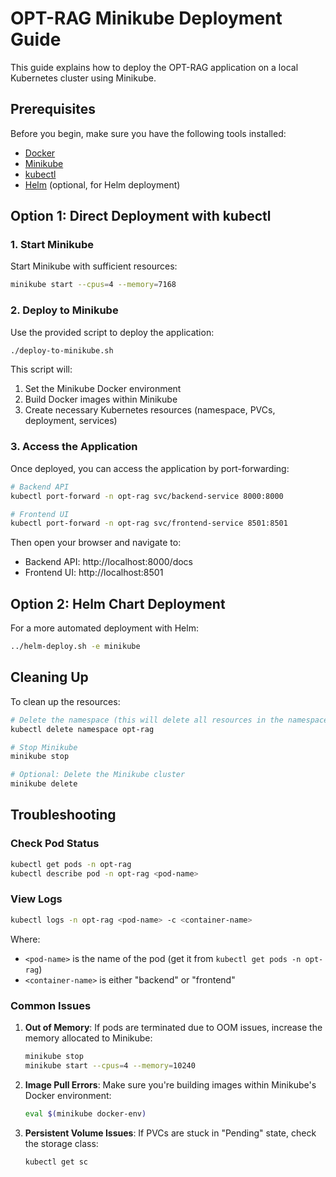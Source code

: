 # OPT-RAG Minikube Deployment Guide

This guide explains how to deploy the OPT-RAG application on a local Kubernetes cluster using Minikube.

## Prerequisites

Before you begin, make sure you have the following tools installed:

- [Docker](https://docs.docker.com/get-docker/)
- [Minikube](https://minikube.sigs.k8s.io/docs/start/)
- [kubectl](https://kubernetes.io/docs/tasks/tools/#kubectl)
- [Helm](https://helm.sh/docs/intro/install/) (optional, for Helm deployment)

## Option 1: Direct Deployment with kubectl

### 1. Start Minikube

Start Minikube with sufficient resources:

```bash
minikube start --cpus=4 --memory=7168
```

### 2. Deploy to Minikube

Use the provided script to deploy the application:

```bash
./deploy-to-minikube.sh
```

This script will:
1. Set the Minikube Docker environment
2. Build Docker images within Minikube
3. Create necessary Kubernetes resources (namespace, PVCs, deployment, services)

### 3. Access the Application

Once deployed, you can access the application by port-forwarding:

```bash
# Backend API
kubectl port-forward -n opt-rag svc/backend-service 8000:8000

# Frontend UI
kubectl port-forward -n opt-rag svc/frontend-service 8501:8501
```

Then open your browser and navigate to:
- Backend API: http://localhost:8000/docs
- Frontend UI: http://localhost:8501

## Option 2: Helm Chart Deployment

For a more automated deployment with Helm:

```bash
../helm-deploy.sh -e minikube
```

## Cleaning Up

To clean up the resources:

```bash
# Delete the namespace (this will delete all resources in the namespace)
kubectl delete namespace opt-rag

# Stop Minikube
minikube stop

# Optional: Delete the Minikube cluster
minikube delete
```

## Troubleshooting

### Check Pod Status

```bash
kubectl get pods -n opt-rag
kubectl describe pod -n opt-rag <pod-name>
```

### View Logs

```bash
kubectl logs -n opt-rag <pod-name> -c <container-name>
```

Where:
- `<pod-name>` is the name of the pod (get it from `kubectl get pods -n opt-rag`)
- `<container-name>` is either "backend" or "frontend"

### Common Issues

1. **Out of Memory**: If pods are terminated due to OOM issues, increase the memory allocated to Minikube:
   ```bash
   minikube stop
   minikube start --cpus=4 --memory=10240
   ```

2. **Image Pull Errors**: Make sure you're building images within Minikube's Docker environment:
   ```bash
   eval $(minikube docker-env)
   ```

3. **Persistent Volume Issues**: If PVCs are stuck in "Pending" state, check the storage class:
   ```bash
   kubectl get sc
   ``` 